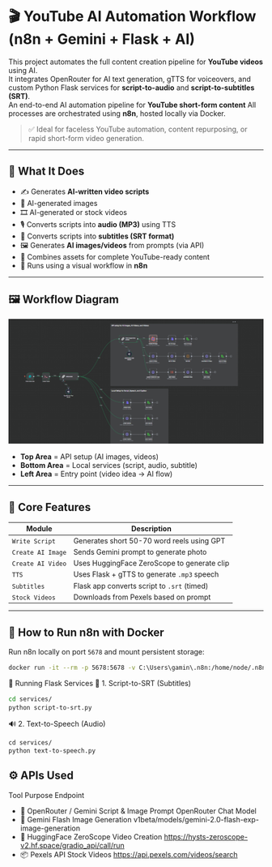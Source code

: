# 🎬 YouTube AI Automation Workflow (n8n +  Gemini + Flask + AI)

This project automates the full content creation pipeline for **YouTube videos** using AI.  
It integrates OpenRouter for AI text generation, gTTS for voiceovers, and custom Python Flask services for **script-to-audio** and **script-to-subtitles (SRT)**.  
An end-to-end AI automation pipeline for **YouTube short-form content**
All processes are orchestrated using **n8n**, hosted locally via Docker.

> ✅ Ideal for faceless YouTube automation, content repurposing, or rapid short-form video generation.

---

## 🧠 What It Does

- ✍️ Generates **AI-written video scripts**
-  📸 AI-generated images
- 🎞 AI-generated or stock videos
- 🎙 Converts scripts into **audio (MP3)** using TTS
- 📄 Converts scripts into **subtitles (SRT format)**
- 🖼 Generates **AI images/videos** from prompts (via API)
- 🎥 Combines assets for complete YouTube-ready content
- 🧩 Runs using a visual workflow in **n8n**

---

## 🖼 Workflow Diagram

![Workflow Preview](screenshots/yt.png)

- **Top Area** = API setup (AI images, videos)
- **Bottom Area** = Local services (script, audio, subtitle)
- **Left Area** = Entry point (video idea → AI flow)

---
## 🧠 Core Features

| Module           | Description                                      |
|------------------|--------------------------------------------------|
| `Write Script`   | Generates short 50-70 word reels using GPT       |
| `Create AI Image`| Sends Gemini prompt to generate photo            |
| `Create AI Video`| Uses HuggingFace ZeroScope to generate clip      |
| `TTS`            | Uses Flask + gTTS to generate `.mp3` speech      |
| `Subtitles`      | Flask app converts script to `.srt` (timed)      |
| `Stock Videos`   | Downloads from Pexels based on prompt        

---

## 🐳 How to Run n8n with Docker

Run n8n locally on port `5678` and mount persistent storage:

```bash
docker run -it --rm -p 5678:5678 -v C:\Users\gamin\.n8n:/home/node/.n8n n8nio/n8n       ** add your path
```

🧪 Running Flask Services
📜 1. Script-to-SRT (Subtitles)
```bash
cd services/
python script-to-srt.py
```

🔊 2. Text-to-Speech (Audio)
```
cd services/
python text-to-speech.py

```

## ⚙️ APIs Used
Tool	Purpose	Endpoint
- 🧠 OpenRouter / Gemini	Script & Image Prompt	OpenRouter Chat Model
- 🎨 Gemini Flash	Image Generation	v1beta/models/gemini-2.0-flash-exp-image-generation
- 🎥 HuggingFace ZeroScope	Video Creation	https://hysts-zeroscope-v2.hf.space/gradio_api/call/run
- 📦 Pexels API	Stock Videos	https://api.pexels.com/videos/search
